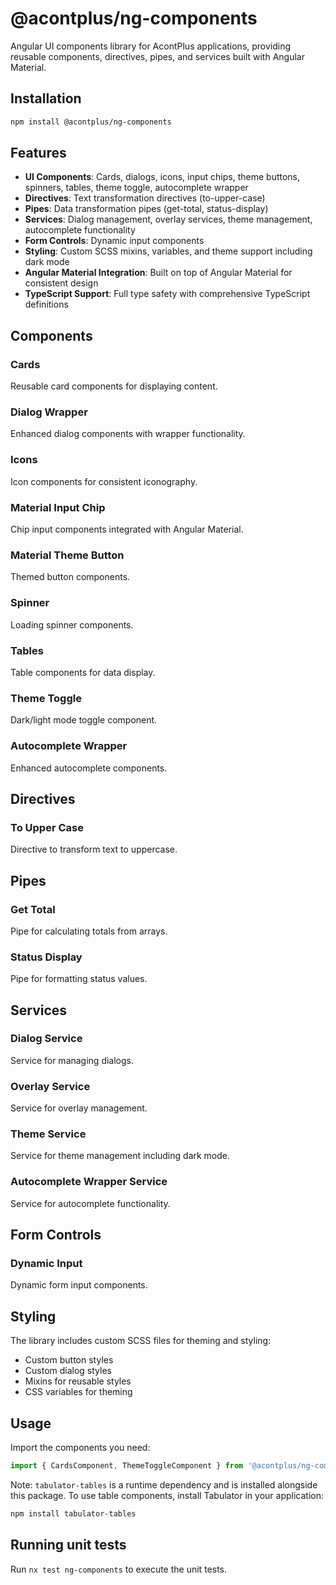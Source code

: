 # @acontplus/ng-components

Angular UI components library for AcontPlus applications, providing reusable components, directives, pipes, and services built with Angular Material.

## Installation

```bash
npm install @acontplus/ng-components
```

## Features

- **UI Components**: Cards, dialogs, icons, input chips, theme buttons, spinners, tables, theme toggle, autocomplete wrapper
- **Directives**: Text transformation directives (to-upper-case)
- **Pipes**: Data transformation pipes (get-total, status-display)
- **Services**: Dialog management, overlay services, theme management, autocomplete functionality
- **Form Controls**: Dynamic input components
- **Styling**: Custom SCSS mixins, variables, and theme support including dark mode
- **Angular Material Integration**: Built on top of Angular Material for consistent design
- **TypeScript Support**: Full type safety with comprehensive TypeScript definitions

## Components

### Cards

Reusable card components for displaying content.

### Dialog Wrapper

Enhanced dialog components with wrapper functionality.

### Icons

Icon components for consistent iconography.

### Material Input Chip

Chip input components integrated with Angular Material.

### Material Theme Button

Themed button components.

### Spinner

Loading spinner components.

### Tables

Table components for data display.

### Theme Toggle

Dark/light mode toggle component.

### Autocomplete Wrapper

Enhanced autocomplete components.

## Directives

### To Upper Case

Directive to transform text to uppercase.

## Pipes

### Get Total

Pipe for calculating totals from arrays.

### Status Display

Pipe for formatting status values.

## Services

### Dialog Service

Service for managing dialogs.

### Overlay Service

Service for overlay management.

### Theme Service

Service for theme management including dark mode.

### Autocomplete Wrapper Service

Service for autocomplete functionality.

## Form Controls

### Dynamic Input

Dynamic form input components.

## Styling

The library includes custom SCSS files for theming and styling:

- Custom button styles
- Custom dialog styles
- Mixins for reusable styles
- CSS variables for theming

## Usage

Import the components you need:

```typescript
import { CardsComponent, ThemeToggleComponent } from '@acontplus/ng-components';
```

Note: `tabulator-tables` is a runtime dependency and is installed alongside this package.
To use table components, install Tabulator in your application:

```bash
npm install tabulator-tables
```

## Running unit tests

Run `nx test ng-components` to execute the unit tests.
